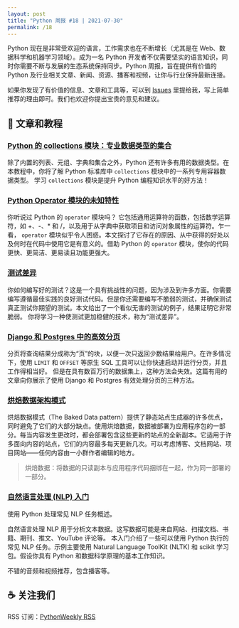 ```yaml
---
layout: post
title: "Python 周报 #18 | 2021-07-30"
permalink: /18
---
```


Python 现在是非常受欢迎的语言，工作需求也在不断增长（尤其是在 Web、数据科学和机器学习领域）。成为一名 Python 开发者不仅需要坚实的语言知识，同时你需要不断与发展的生态系统保持同步。Python 周报，旨在提供有价值的 Python 及行业相关文章、新闻、资源、播客和视频，让你与行业保持最新连接。

如果你发现了有价值的信息、文章和工具等，可以到 [Issues](https://github.com/qiwihui/PythonWeekly/issues) 里提给我，写上简单推荐的理由即可。我们也欢迎你提出宝贵的意见和建议。

<!-- ## :newspaper_roll: 新闻

Python 相关的新闻和观点。 -->

## :pencil: 文章和教程

### [Python 的 collections 模块：专业数据类型的集合](https://realpython.com/python-collections-module/)

除了内置的列表、元组、字典和集合之外，Python 还有许多有用的数据类型。在本教程中，你将了解 Python 标准库中 `collections` 模块中的一系列专用容器数据类型。 学习 `collections` 模块是提升 Python 编程知识水平的好方法！

### [Python Operator 模块的未知特性](https://towardsdatascience.com/the-unknown-features-of-pythons-operator-module-1ad9075d9536)

你听说过 Python 的 `operator` 模块吗？ 它包括通用运算符的函数，包括数学运算符，如 +、-、* 和 /，以及用于从字典中获取项目和访问对象属性的运算符。乍一看， `operator` 模块似乎令人困惑。本文探讨了它存在的原因、从中获得的好处以及何时在代码中使用它是有意义的。借助 Python 的 `operator` 模块，使你的代码更快、更简洁、更易读且功能更强大。

### [测试差异](https://www.vinta.com.br/blog/2021/testing-the-diff/)

你如何编写好的测试？这是一个具有挑战性的问题，因为涉及到许多方面。你需要编写遵循最佳实践的良好测试代码。但是你还需要编写不脆弱的测试，并确保测试真正测试你期望的测试。本文给出了一个看似无害的测试的例子，结果证明它非常脆弱。 你将学习一种使测试更加稳健的技术，称为“测试差异”。

### [Django 和 Postgres 中的高效分页](https://pganalyze.com/blog/pagination-django-postgres)

分页将查询结果分成称为“页”的块，以便一次只返回少数结果给用户。在许多情况下，使用 `LIMIT` 和 `OFFSET` 等原生 SQL 工具可以让你快速启动并运行分页，并且工作得相当好。 但是在具有数百万行的数据集上，这种方法会失效。这篇有用的文章向你展示了使用 Django 和 Postgres 有效处理分页的三种方法。

### [烘焙数据架构模式](https://simonwillison.net/2021/Jul/28/baked-data/)

烘焙数据模式（The Baked Data pattern）提供了静态站点生成器的许多优点，同时避免了它们的大部分缺点。使用烘焙数据，数据被部署为应用程序包的一部分。每当内容发生更改时，都会部署包含这些更新的站点的全新副本。它适用于许多面向内容的站点，它们的内容最多每天更新几次。可以考虑博客、文档网站、项目网站——任何内容由一小群作者编辑的地方。

> 烘焙数据：将数据的只读副本与应用程序代码捆绑在一起，作为同一部署的一部分。

### [自然语言处理 (NLP) 入门](https://towardsdatascience.com/a-natural-language-processing-nlp-primer-6a82667e9aa5)

使用 Python 处理常见 NLP 任务概述。

自然语言处理 NLP 用于分析文本数据。这写数据可能是来自网站、扫描文档、书籍、期刊、推文、YouTube 评论等。
本入门介绍了一些可以使用 Python 执行的常见 NLP 任务。示例主要使用 Natural Language ToolKit (NLTK) 和 scikit 学习包。假设你具有 Python 和数据科学原理的基本工作知识。

<!-- ## :office: 项目，软件包和代码

开源的项目，软件包和代码，以及开发过程中用常用的工具等。

## :books: 书籍

不错的书的推荐。

## :tv: 音视频 -->

不错的音频和视频推荐，包含播客等。

## :coffee: 关注我们

RSS 订阅：[PythonWeekly RSS](https://pyweekly.qiwihui.com/feed.xml)
